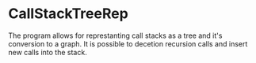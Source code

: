 # CallStackTreeRep

The program allows for represtanting call stacks as a tree and it's conversion to a graph. It is possible to decetion recursion calls and insert new calls into the stack.
